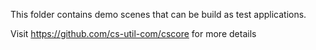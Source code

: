 This folder contains demo scenes that can be build as test applications. 

Visit https://github.com/cs-util-com/cscore for more details